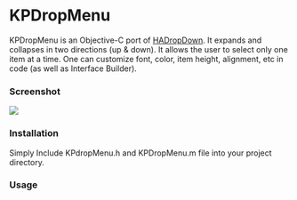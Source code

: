 # KPDropMenu
KPDropMenu is an Objective-C port of [HADropDown](https://github.com/Hassan-Aftab/HADropDown). It expands and collapses in two directions (up & down). It allows the user to select only one item at a time. One can customize font, color, item height, alignment, etc in code (as well as Interface Builder).

### Screenshot
![](https://github.com/KrishnaPatell/KPDropMenu/blob/master/KPDropMenu/demo.gif)

### Installation
Simply Include KPdropMenu.h and KPDropMenu.m file into your project directory.

### Usage
